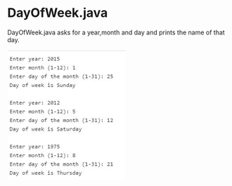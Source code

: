 # DayOfWeek.java
DayOfWeek.java asks for a year,month and day and prints the name of that day. 

![day](day.JPG)